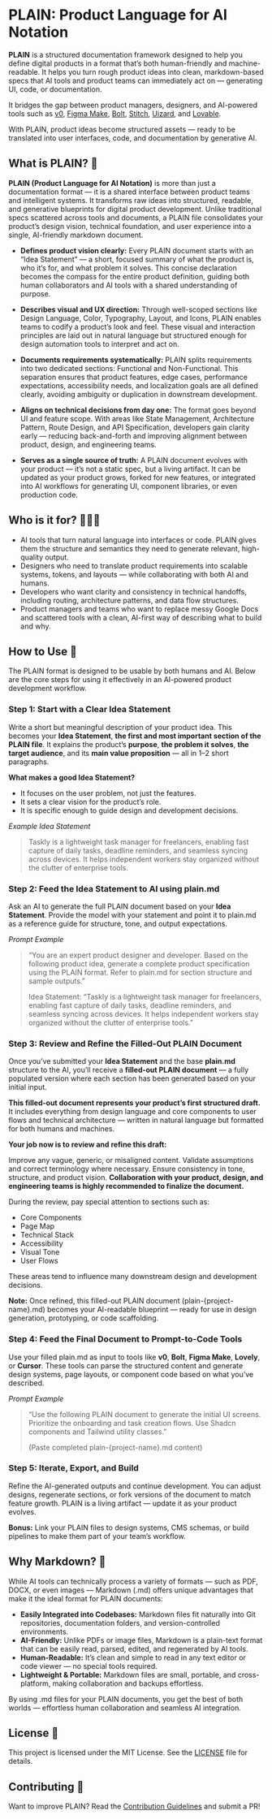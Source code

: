 # PLAIN: Product Language for AI Notation

**PLAIN** is a structured documentation framework designed to help you define digital products in a format that’s both human-friendly and machine-readable. It helps you turn rough product ideas into clean, markdown-based specs that AI tools and product teams can immediately act on — generating UI, code, or documentation.

It bridges the gap between product managers, designers, and AI-powered tools such as [v0](https://v0.dev/), [Figma Make](https://www.figma.com/), [Bolt](https://bolt.new/), [Stitch](https://stitch.withgoogle.com/), [Uizard](https://uizard.io/), and [Lovable](https://lovable.dev/).

With PLAIN, product ideas become structured assets — ready to be translated into user interfaces, code, and documentation by generative AI.

## What is PLAIN? 🤔
**PLAIN (Product Language for AI Notation)** is more than just a documentation format — it is a shared interface between product teams and intelligent systems. It transforms raw ideas into structured, readable, and generative blueprints for digital product development. Unlike traditional specs scattered across tools and documents, a PLAIN file consolidates your product’s design vision, technical foundation, and user experience into a single, AI-friendly markdown document.

- **Defines product vision clearly:** Every PLAIN document starts with an “Idea Statement” — a short, focused summary of what the product is, who it’s for, and what problem it solves. This concise declaration becomes the compass for the entire product definition, guiding both human collaborators and AI tools with a shared understanding of purpose.

- **Describes visual and UX direction:** Through well-scoped sections like Design Language, Color, Typography, Layout, and Icons, PLAIN enables teams to codify a product’s look and feel. These visual and interaction principles are laid out in natural language but structured enough for design automation tools to interpret and act on.

- **Documents requirements systematically:** PLAIN splits requirements into two dedicated sections: Functional and Non-Functional. This separation ensures that product features, edge cases, performance expectations, accessibility needs, and localization goals are all defined clearly, avoiding ambiguity or duplication in downstream development.

- **Aligns on technical decisions from day one:** The format goes beyond UI and feature scope. With areas like State Management, Architecture Pattern, Route Design, and API Specification, developers gain clarity early — reducing back-and-forth and improving alignment between product, design, and engineering teams.

- **Serves as a single source of truth:** A PLAIN document evolves with your product — it’s not a static spec, but a living artifact. It can be updated as your product grows, forked for new features, or integrated into AI workflows for generating UI, component libraries, or even production code.

## Who is it for? 👩🏿‍💻

- AI tools that turn natural language into interfaces or code. PLAIN gives them the structure and semantics they need to generate relevant, high-quality output.
- Designers who need to translate product requirements into scalable systems, tokens, and layouts — while collaborating with both AI and humans.
- Developers who want clarity and consistency in technical handoffs, including routing, architecture patterns, and data flow structures.
- Product managers and teams who want to replace messy Google Docs and scattered tools with a clean, AI-first way of describing what to build and why.

## How to Use 💪
The PLAIN format is designed to be usable by both humans and AI. Below are the core steps for using it effectively in an AI-powered product development workflow.

### Step 1: Start with a Clear Idea Statement
Write a short but meaningful description of your product idea. This becomes your **Idea Statement**, **the first and most important section of the PLAIN file**. It explains the product’s **purpose**, **the problem it solves**, **the target audience**, and its **main value proposition** — all in 1–2 short paragraphs.

**What makes a good Idea Statement?**
- It focuses on the user problem, not just the features.
- It sets a clear vision for the product’s role.
- It is specific enough to guide design and development decisions.
 
_Example Idea Statement_
> Taskly is a lightweight task manager for freelancers, enabling fast capture of daily tasks, deadline reminders, and seamless syncing across devices. It helps independent workers stay organized without the clutter of enterprise tools.

### Step 2: Feed the Idea Statement to AI using plain.md
Ask an AI to generate the full PLAIN document based on your **Idea Statement**. Provide the model with your statement and point it to plain.md as a reference guide for structure, tone, and output expectations.

_Prompt Example_
> “You are an expert product designer and developer. Based on the following product idea, generate a complete product specification using the PLAIN format. Refer to plain.md for section structure and sample outputs.”
>
> Idea Statement:
“Taskly is a lightweight task manager for freelancers, enabling fast capture of daily tasks, deadline reminders, and seamless syncing across devices. It helps independent workers stay organized without the clutter of enterprise tools.”

### Step 3: Review and Refine the Filled-Out PLAIN Document
Once you’ve submitted your **Idea Statement** and the base **plain.md** structure to the AI, you’ll receive a **filled-out PLAIN document** — a fully populated version where each section has been generated based on your initial input.

**This filled-out document represents your product’s first structured draft.** It includes everything from design language and core components to user flows and technical architecture — written in natural language but formatted for both humans and machines.

**Your job now is to review and refine this draft:**

Improve any vague, generic, or misaligned content. Validate assumptions and correct terminology where necessary. Ensure consistency in tone, structure, and product vision. **Collaboration with your product, design, and engineering teams is highly recommended to finalize the document.**

During the review, pay special attention to sections such as:
- Core Components
- Page Map
- Technical Stack
- Accessibility
- Visual Tone
- User Flows

These areas tend to influence many downstream design and development decisions.

**Note:** Once refined, this filled-out PLAIN document (plain-{project-name}.md) becomes your AI-readable blueprint — ready for use in design generation, prototyping, or code scaffolding.

### Step 4: Feed the Final Document to Prompt-to-Code Tools
Use your filled plain.md as input to tools like **v0**, **Bolt**, **Figma Make**, **Lovely**, or **Cursor**. These tools can parse the structured content and generate design systems, page layouts, or component code based on what you’ve described.

_Prompt Example_
> “Use the following PLAIN document to generate the initial UI screens. Prioritize the onboarding and task creation flows. Use Shadcn components and Tailwind utility classes.”
>
> (Paste completed plain-{project-name}.md content)

### Step 5: Iterate, Export, and Build

Refine the AI-generated outputs and continue development. You can adjust designs, regenerate sections, or fork versions of the document to match feature growth. PLAIN is a living artifact — update it as your product evolves.

**Bonus:** Link your PLAIN files to design systems, CMS schemas, or build pipelines to make them part of your team’s workflow.

## Why Markdown? 📂

While AI tools can technically process a variety of formats — such as PDF, DOCX, or even images — Markdown (.md) offers unique advantages that make it the ideal format for PLAIN documents:

- **Easily Integrated into Codebases:** Markdown files fit naturally into Git repositories, documentation folders, and version-controlled environments.
- **AI-Friendly:** Unlike PDFs or image files, Markdown is a plain-text format that can be easily read, parsed, edited, and regenerated by AI tools.
- **Human-Readable:** It’s clean and simple to read in any text editor or code viewer — no special tools required.
- **Lightweight & Portable:** Markdown files are small, portable, and cross-platform, making collaboration and backups effortless.

By using .md files for your PLAIN documents, you get the best of both worlds — effortless human collaboration and seamless AI integration.

## License 📄

This project is licensed under the MIT License. See the [LICENSE](./LICENSE) file for details.

## Contributing 🙌

Want to improve PLAIN? Read the [Contribution Guidelines](./CONTRIBUTING.md) and submit a PR!
